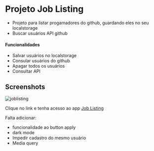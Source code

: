# Projeto Job Listing
- Projeto para listar progamadores do github, guardando eles no seu localstorage
- Buscar usuários API github

#### Funcionalidades

- Salvar usuários no localstorage
- Consular usuários do github
- Apagar todos os usuários
- Consultar API

## Screenshots
![joblisting](https://github.com/Felipe-Monte/job_listing/assets/109633306/c2eb5d5c-6481-411d-990a-279b4f196ec5)

Clique no link e tenha acesso ao app
[Job Listing](https://job-listing-jo52ogej6-felipe-monte.vercel.app/)

Falta adicionar:
- funcionalidade ao button apply
- dark mode 
- Impedir cadastro do mesmo usuário
- Media query
